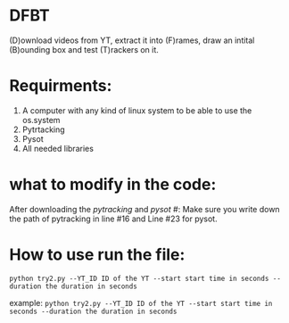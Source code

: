 # DFBT
(D)ownload videos from YT, extract it into (F)rames, draw an intital (B)ounding box and test (T)rackers on it. 

# Requirments:
1. A computer with any kind of linux system to be able to use the os.system
2. Pytrtacking
3. Pysot
4. All needed libraries

# what to modify in the code:
After downloading the *pytracking* and *pysot* #:
Make sure you write down the path of pytracking in line #16 and Line #23 for pysot.


# How to use run the file:
`python try2.py --YT_ID ID of the YT --start start time in seconds --duration the duration in seconds`

example:
`python try2.py --YT_ID ID of the YT --start start time in seconds --duration the duration in seconds`
